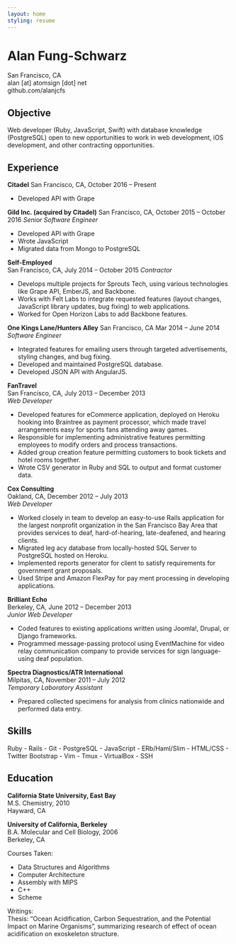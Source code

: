 ```yaml
---
layout: home
styling: resume
---
```


Alan Fung-Schwarz
=================

San Francisco, CA  
alan [at] atomsign [dot] net  
github.com/alanjcfs

Objective
---------

Web developer (Ruby, JavaScript, Swift) with database knowledge (PostgreSQL)
open to new opportunities to work in web development, iOS development, and other
contracting opportunities.

Experience
----------

**Citadel**
San Francisco, CA, October 2016 – Present

* Developed API with Grape

**Gild Inc. (acquired by Citadel)**
San Francisco, CA, October 2015 – October 2016
*Senior Software Engineer*

* Developed API with Grape
* Wrote JavaScript
* Migrated data from Mongo to PostgreSQL

**Self-Employed**  
San Francisco, CA, July 2014 – October 2015
*Contractor*

* Develops multiple projects for Sprouts Tech, using various technologies like
  Grape API, EmberJS, and Backbone.
* Works with Felt Labs to integrate requested features (layout changes,
  JavaScript library updates, bug fixing) to web applications.
* Worked for Open Horizon Labs to add Backbone features.

**One Kings Lane/Hunters Alley**
San Francisco, CA Mar 2014 – June 2014
*Software Engineer*

* Integrated features for emailing users through targeted advertisements,
  styling changes, and bug fixing.
* Developed and maintained PostgreSQL database.
* Developed JSON API with AngularJS.

**FanTravel**  
San Francisco, CA, July 2013 – December 2013  
*Web Developer*

* Developed features for eCommerce application, deployed on Heroku hooking
  into Braintree as payment processor, which made travel arrangements easy for
  sports fans attending away games.
* Responsible for implementing administrative features permitting employees to
  modify orders and process transactions.
* Added group creation feature permitting customers to book tickets and hotel
  rooms together.
* Wrote CSV generator in Ruby and SQL to output and format customer data.

**Cox Consulting**  
Oakland, CA, December 2012 – July 2013  
*Web Developer*

* Worked closely in team to develop an easy-to-use Rails application for the
  largest nonprofit organization in the San Francisco Bay Area that provides
  services to deaf, hard-of-hearing, late-deafened, and hearing clients.
* Migrated leg acy database from locally-hosted SQL Server to PostgreSQL hosted
  on Heroku.
* Implemented reports generator for client to satisfy requirements for
  government grant proposals.
* Used Stripe and Amazon FlexPay for pay ment processing in developing
  applications.

**Brilliant Echo**  
Berkeley, CA, June 2012 – December 2013  
*Junior Web Developer*

* Coded features to existing applications written using Joomla!, Drupal, or
  Django frameworks.
* Programmed message-passing protocol using EventMachine for video relay
  communication company to provide services for sign language-using deaf
  population.

**Spectra Diagnostics/ATR International**  
Milpitas, CA, November 2011 – July 2012  
*Temporary Laboratory Assistant*

* Prepared collected specimens for analysis from clinics nationwide and
  performed data entry.

Skills
------

Ruby - Rails - Git - PostgreSQL - JavaScript - ERb/Haml/Slim - HTML/CSS -
Twitter Bootstrap -
Vim - Tmux - VirtualBox - SSH

Education
---------

**California State University, East Bay**  
M.S. Chemistry, 2010  
Hayward, CA

**University of California, Berkeley**  
B.A. Molecular and Cell Biology, 2006  
Berkeley, CA

Courses Taken:

* Data Structures and Algorithms
* Computer Architecture
* Assembly with MIPS
* C++
* Scheme

Writings:  
Thesis: “Ocean Acidification, Carbon Sequestration, and the
Potential Impact on Marine Organisms”, summarizing research of effect of
ocean acidification on exoskeleton structure.
